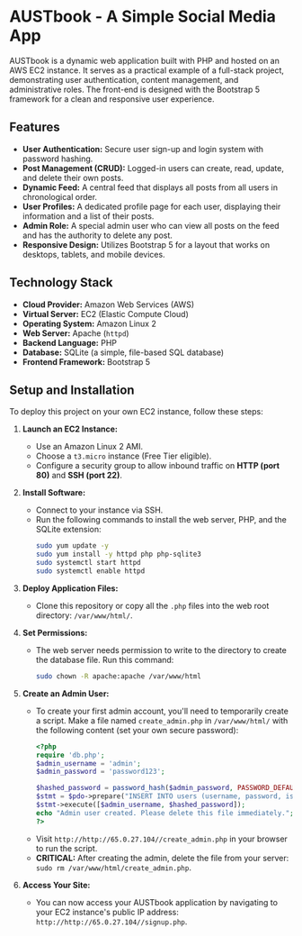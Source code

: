 # AUSTbook - A Simple Social Media App

AUSTbook is a dynamic web application built with PHP and hosted on an AWS EC2 instance. It serves as a practical example of a full-stack project, demonstrating user authentication, content management, and administrative roles. The front-end is designed with the Bootstrap 5 framework for a clean and responsive user experience.

## Features

-   **User Authentication:** Secure user sign-up and login system with password hashing.
-   **Post Management (CRUD):** Logged-in users can create, read, update, and delete their own posts.
-   **Dynamic Feed:** A central feed that displays all posts from all users in chronological order.
-   **User Profiles:** A dedicated profile page for each user, displaying their information and a list of their posts.
-   **Admin Role:** A special admin user who can view all posts on the feed and has the authority to delete any post.
-   **Responsive Design:** Utilizes Bootstrap 5 for a layout that works on desktops, tablets, and mobile devices.

## Technology Stack

-   **Cloud Provider:** Amazon Web Services (AWS)
-   **Virtual Server:** EC2 (Elastic Compute Cloud)
-   **Operating System:** Amazon Linux 2
-   **Web Server:** Apache (`httpd`)
-   **Backend Language:** PHP
-   **Database:** SQLite (a simple, file-based SQL database)
-   **Frontend Framework:** Bootstrap 5

## Setup and Installation

To deploy this project on your own EC2 instance, follow these steps:

1.  **Launch an EC2 Instance:**
    -   Use an Amazon Linux 2 AMI.
    -   Choose a `t3.micro` instance (Free Tier eligible).
    -   Configure a security group to allow inbound traffic on **HTTP (port 80)** and **SSH (port 22)**.

2.  **Install Software:**
    -   Connect to your instance via SSH.
    -   Run the following commands to install the web server, PHP, and the SQLite extension:
        ```bash
        sudo yum update -y
        sudo yum install -y httpd php php-sqlite3
        sudo systemctl start httpd
        sudo systemctl enable httpd
        ```

3.  **Deploy Application Files:**
    -   Clone this repository or copy all the `.php` files into the web root directory: `/var/www/html/`.

4.  **Set Permissions:**
    -   The web server needs permission to write to the directory to create the database file. Run this command:
        ```bash
        sudo chown -R apache:apache /var/www/html
        ```

5.  **Create an Admin User:**
    -   To create your first admin account, you'll need to temporarily create a script. Make a file named `create_admin.php` in `/var/www/html/` with the following content (set your own secure password):
        ```php
        <?php
        require 'db.php';
        $admin_username = 'admin';
        $admin_password = 'password123';

        $hashed_password = password_hash($admin_password, PASSWORD_DEFAULT);
        $stmt = $pdo->prepare("INSERT INTO users (username, password, is_admin) VALUES (?, ?, 1)");
        $stmt->execute([$admin_username, $hashed_password]);
        echo "Admin user created. Please delete this file immediately.";
        ?>
        ```
    -   Visit `http://http://65.0.27.104//create_admin.php` in your browser to run the script.
    -   **CRITICAL:** After creating the admin, delete the file from your server: `sudo rm /var/www/html/create_admin.php`.

6.  **Access Your Site:**
    -   You can now access your AUSTbook application by navigating to your EC2 instance's public IP address: `http://http://65.0.27.104//signup.php`.